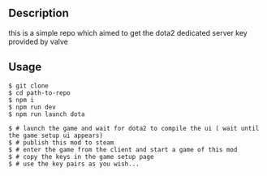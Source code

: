 
## Description

this is a simple repo which aimed to get the dota2 dedicated server key provided by valve

## Usage

```
$ git clone
$ cd path-to-repo
$ npm i
$ npm run dev
$ npm run launch dota

$ # launch the game and wait for dota2 to compile the ui ( wait until the game setup ui appears)
$ # publish this mod to steam
$ # enter the game from the client and start a game of this mod
$ # copy the keys in the game setup page
$ # use the key pairs as you wish...
```
